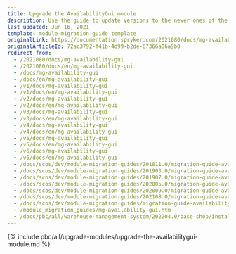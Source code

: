 ```yaml
---
title: Upgrade the AvailabilityGui module
description: Use the guide to update versions to the newer ones of the AvailabilityGui module.
last_updated: Jun 16, 2021
template: module-migration-guide-template
originalLink: https://documentation.spryker.com/2021080/docs/mg-availability-gui
originalArticleId: 72ac3792-f41b-4d99-b2de-67366a06a9b0
redirect_from:
  - /2021080/docs/mg-availability-gui
  - /2021080/docs/en/mg-availability-gui
  - /docs/mg-availability-gui
  - /docs/en/mg-availability-gui
  - /v1/docs/mg-availability-gui
  - /v1/docs/en/mg-availability-gui
  - /v2/docs/mg-availability-gui
  - /v2/docs/en/mg-availability-gui
  - /v3/docs/mg-availability-gui
  - /v3/docs/en/mg-availability-gui
  - /v4/docs/mg-availability-gui
  - /v4/docs/en/mg-availability-gui
  - /v5/docs/mg-availability-gui
  - /v5/docs/en/mg-availability-gui
  - /v6/docs/mg-availability-gui
  - /v6/docs/en/mg-availability-gui
  - /docs/scos/dev/module-migration-guides/201811.0/migration-guide-availabilitygui.html
  - /docs/scos/dev/module-migration-guides/201903.0/migration-guide-availabilitygui.html
  - /docs/scos/dev/module-migration-guides/201907.0/migration-guide-availabilitygui.html
  - /docs/scos/dev/module-migration-guides/202005.0/migration-guide-availabilitygui.html
  - /docs/scos/dev/module-migration-guides/202009.0/migration-guide-availabilitygui.html
  - /docs/scos/dev/module-migration-guides/202108.0/migration-guide-availabilitygui.html
  - /docs/scos/dev/module-migration-guides/migration-guide-availabilitygui.html
  - /module_migration_guides/mg-availability-gui.htm
  - /docs/pbc/all/warehouse-management-system/202204.0/base-shop/install-and-upgrade/upgrade-modules/upgrade-the-availabilitygui-module.html
---
```


{% include pbc/all/upgrade-modules/upgrade-the-availabilitygui-module.md %} <!-- To edit, see /_includes/pbc/all/upgrade-modules/upgrade-the-availabilitygui-module.md -->
